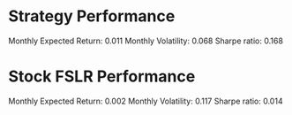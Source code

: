 # Strategy Performance
Monthly Expected Return: 0.011
Monthly Volatility: 0.068
Sharpe ratio: 0.168
# Stock FSLR Performance
Monthly Expected Return: 0.002
Monthly Volatility: 0.117
Sharpe ratio: 0.014
